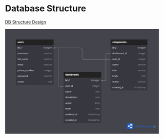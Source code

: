 # Database Structure

[DB Structure Design](https://dbdiagram.io/d/669d359e8b4bb5230eecaf6f)

![alt text](<DB Structure.png>)
